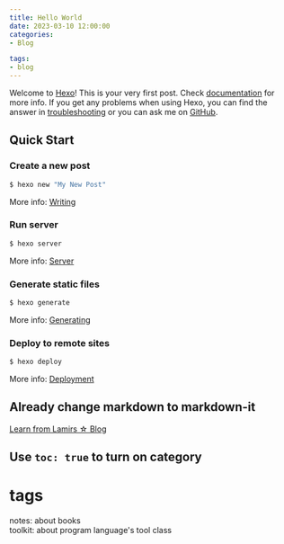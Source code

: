 ```yaml
---
title: Hello World
date: 2023-03-10 12:00:00
categories:
- Blog

tags:
- blog
---
```

Welcome to [Hexo](https://hexo.io/)! This is your very first post. Check [documentation](https://hexo.io/docs/) for more info. If you get any problems when using Hexo, you can find the answer in [troubleshooting](https://hexo.io/docs/troubleshooting.html) or you can ask me on [GitHub](https://github.com/hexojs/hexo/issues).

## Quick Start

### Create a new post

``` bash
$ hexo new "My New Post"
```

More info: [Writing](https://hexo.io/docs/writing.html)

### Run server

``` bash
$ hexo server
```

More info: [Server](https://hexo.io/docs/server.html)

### Generate static files

``` bash
$ hexo generate
```

More info: [Generating](https://hexo.io/docs/generating.html)

### Deploy to remote sites

``` bash
$ hexo deploy
```

More info: [Deployment](https://hexo.io/docs/one-command-deployment.html)

## Already change markdown to markdown-it

[Learn from Lamirs ☆ Blog](https://lamirs.vercel.app/hexo-%E4%BD%BF%E7%94%A8%E6%B8%B2%E6%9F%93%E5%99%A8-hexo-renderer-markdown-it)

## Use `toc: true` to turn on category

# tags

notes: about books  
toolkit: about program language's tool class